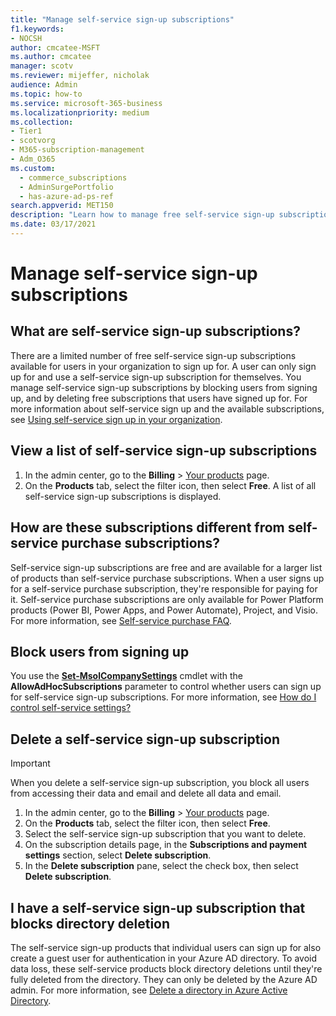 ```yaml
---
title: "Manage self-service sign-up subscriptions"
f1.keywords:
- NOCSH
author: cmcatee-MSFT
ms.author: cmcatee
manager: scotv
ms.reviewer: mijeffer, nicholak
audience: Admin
ms.topic: how-to
ms.service: microsoft-365-business
ms.localizationpriority: medium
ms.collection: 
- Tier1
- scotvorg
- M365-subscription-management 
- Adm_O365
ms.custom:
  - commerce_subscriptions
  - AdminSurgePortfolio
  - has-azure-ad-ps-ref
search.appverid: MET150
description: "Learn how to manage free self-service sign-up subscriptions for your organization."
ms.date: 03/17/2021
---
```

# Manage self-service sign-up subscriptions

## What are self-service sign-up subscriptions?

There are a limited number of free self-service sign-up subscriptions available for users in your organization to sign up for. A user can only sign up for and use a self-service sign-up subscription for themselves. You manage self-service sign-up subscriptions by blocking users from signing up, and by deleting free subscriptions that users have signed up for. For more information about self-service sign up and the available subscriptions, see [Using self-service sign up in your organization](../../admin/misc/self-service-sign-up.md).

## View a list of self-service sign-up subscriptions

1. In the admin center, go to the **Billing** > <a href="https://go.microsoft.com/fwlink/p/?linkid=842054" target="_blank">Your products</a> page.
2. On the **Products** tab, select the filter icon, then select **Free**. A list of all self-service sign-up subscriptions is displayed.

## How are these subscriptions different from self-service purchase subscriptions?

Self-service sign-up subscriptions are free and are available for a larger list of products than self-service purchase subscriptions. When a user signs up for a self-service purchase subscription, they're responsible for paying for it. Self-service purchase subscriptions are only available for Power Platform products (Power BI, Power Apps, and Power Automate), Project, and Visio. For more information, see [Self-service purchase FAQ](self-service-purchase-faq.yml).

## Block users from signing up

You use the [**Set-MsolCompanySettings**](/powershell/module/msonline/set-msolcompanysettings?preserve-view=true&view=azureadps-1.0) cmdlet with the **AllowAdHocSubscriptions** parameter to control whether users can sign up for self-service sign-up subscriptions. For more information, see [How do I control self-service settings?](/azure/active-directory/users-groups-roles/directory-self-service-signup#how-do-i-control-self-service-settings)

## Delete a self-service sign-up subscription

> [!IMPORTANT]
> When you delete a self-service sign-up subscription, you block all users from accessing their data and email and delete all data and email.

1. In the admin center, go to the **Billing** > <a href="https://go.microsoft.com/fwlink/p/?linkid=842054" target="_blank">Your products</a> page.
2. On the **Products** tab, select the filter icon, then select **Free**.
3. Select the self-service sign-up subscription that you want to delete. 
4. On the subscription details page, in the **Subscriptions and payment settings** section, select **Delete subscription**.
5. In the **Delete subscription** pane, select the check box, then select **Delete subscription**.

## I have a self-service sign-up subscription that blocks directory deletion

The self-service sign-up products that individual users can sign up for also create a guest user for authentication in your Azure AD directory. To avoid data loss, these self-service products block directory deletions until they're fully deleted from the directory. They can only be deleted by the Azure AD admin. For more information, see [Delete a directory in Azure Active Directory](/azure/active-directory/users-groups-roles/directory-delete-howto).
